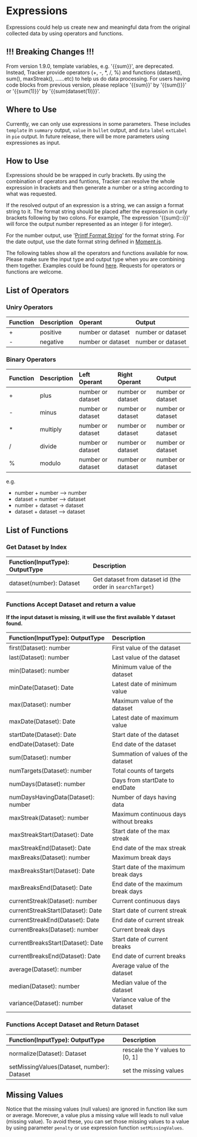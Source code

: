 # Expressions

Expressions could help us create new and meaningful data from the original collected data by using operators and functions.

## !!! Breaking Changes !!!

From version 1.9.0, template variables, e.g. '{{sum}}', are deprecated. Instead, Tracker provide operators (+, -, *, /, %) and functions (dataset(), sum(), maxStreak(), ......etc) to help us do data processing. For users having code blocks from previous version, please replace '{{sum}}' by '{{sum()}}' or '{{sum(1)}}' by '{{sum(dataset(1))}}'.

## Where to Use 

Currently, we can only use expressions in some parameters. These includes `template` in `summary` output, `value` in `bullet` output, and `data` `label` `extLabel` in `pie` output. In future release, there will be more parameters using expressiones as input.

## How to Use

Expressions should be be wrapped in curly brackets. By using the combination of operators and funtions, Tracker can resolve the whole expression in brackets and then generate a number or a string according to what was requested. 

If the resolved output of an expression is a string, we can assign a format string to it. The format string should be placed after the expression in curly brackets following by two colons. For example, The expression '{{sum()::i}}' will force the output number represented as an integer (i for integer).  

For the number output, use '[Printf Format String](https://en.wikipedia.org/wiki/Printf_format_string)' for the format string. For the date output, use the date format string defined in [Moment.js](https://momentjscom.readthedocs.io/en/latest/moment/04-displaying/01-format/).

The following tables show all the operators and functions available for now. Please make sure the input type and output type when you are combining them together. Examples could be found [here](https://github.com/pyrochlore/obsidian-tracker/blob/master/examples/TestExpression.md). Requests for operators or functions are welcome.

## List of Operators

### Uniry Operators

| Function | Description | Operant | Output | 
|:---------|:------------|:--------|:------|
| + | positive | number or dataset | number or dataset |
| - | negative | number or dataset | number or dataset |

### Binary Operators

| Function | Description | Left Operant | Right Operant | Output | 
|:---------|:------------|:-----|:------|:-------|
| + | plus | number or dataset | number or dataset | number or dataset |
| - | minus | number or dataset | number or dataset | number or dataset |
| * | multiply | number or dataset | number or dataset | number or dataset |
| / | divide | number or dataset | number or dataset | number or dataset |
| % | modulo | number or dataset | number or dataset | number or dataset |

e.g.
- number + number --> number
- dataset + number --> dataset
- number + dataset -> dataset
- dataset + dataset --> dataset

## List of Functions

### Get Dataset by Index

| Function(InputType): OutputType | Description |
|:------------------|:-----------|
| dataset(number): Dataset | Get dataset from dataset id (the order in `searchTarget`) |

### Functions Accept Dataset and return a value

**If the input dataset is missing, it will use the first available Y dataset found.**

| Function(InputType): OutputType | Description |
|:------------------|:-----------|
| first(Dataset): number | First value of the dataset |
| last(Dataset): number | Last value of the dataset |
| min(Dataset): number | Minimum value of the dataset |
| minDate(Dataset): Date | Latest date of minimum value |
| max(Dataset): number | Maximum value of the dataset |
| maxDate(Dataset): Date | Latest date of maximum value |
| startDate(Dataset): Date | Start date of the dataset |
| endDate(Dataset): Date | End date of the dataset |
| sum(Dataset): number | Summation of values of the dataset |
| numTargets(Dataset): number | Total counts of targets |
| numDays(Dataset): number | Days from startDate to endDate |
| numDaysHavingData(Dataset): number | Number of days having data |
| maxStreak(Dataset): number | Maximum continuous days without breaks |
| maxStreakStart(Dataset): Date | Start date of the max streak |
| maxStreakEnd(Dataset): Date | End date of the max streak |
| maxBreaks(Dataset): number | Maximum break days |
| maxBreaksStart(Dataset): Date | Start date of the maximum break days |
| maxBreaksEnd(Dataset): Date | End date of the maximum break days |
| currentStreak(Dataset): number | Current continuous days |
| currentStreakStart(Dataset): Date | Start date of current streak |
| currentStreakEnd(Dataset): Date | End date of current streak |
| currentBreaks(Dataset): number | Current break days |
| currentBreaksStart(Dataset): Date | Start date of current breaks |
| currentBreaksEnd(Dataset): Date | End date of current breaks |
| average(Dataset): number | Average value of the dataset |
| median(Dataset): number | Median value of the dataset |
| variance(Dataset): number | Variance value of the dataset |

### Functions Accept Dataset and Return Dataset

| Function(InputType): OutputType | Description |
|:---------|:-----------|
| normalize(Dataset): Dataset | rescale the Y values to [0, 1] |
| setMissingValues(Dataset, number): Dataset | set the missing values |

## Missing Values

Notice that the missing values (null values) are ignored in function like sum or average. Moreover, a value plus a missing value will leads to null value (missing value). To avoid these, you can set those missing values to a value by using parameter `penalty` or use expression function `setMissingValues`.
